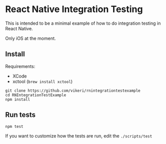 # React Native Integration Testing
This is intended to be a minimal example of how to do integration testing in
React Native.

Only iOS at the moment.

## Install

Requirements: 
- XCode
- xctool (`brew install xctool`)

```
git clone https://github.com/vikeri/rnintegrationtestexample
cd RNIntegrationTestExample
npm install
```

## Run tests
```
npm test
```
If you want to customize how the tests are run, edit the `./scripts/test`
